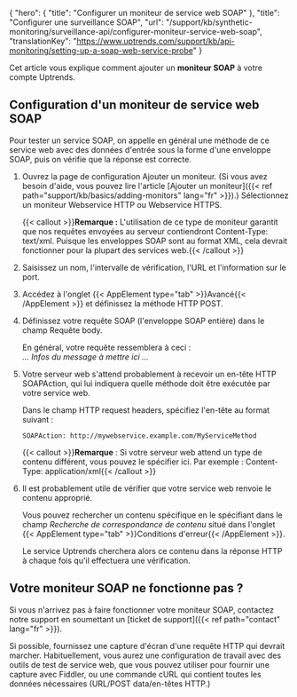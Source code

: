 {
"hero": {
"title": "Configurer un moniteur de service web SOAP"
},
"title": "Configurer une surveillance SOAP",
"url": "/support/kb/synthetic-monitoring/surveillance-api/configurer-moniteur-service-web-soap",
"translationKey": "https://www.uptrends.com/support/kb/api-monitoring/setting-up-a-soap-web-service-probe"
}

Cet article vous explique comment ajouter un **moniteur SOAP** à votre compte Uptrends.

## Configuration d'un moniteur de service web SOAP

Pour tester un service SOAP, on appelle en général une méthode de ce service web avec des données d'entrée sous la forme d'une enveloppe SOAP, puis on vérifie que la réponse est correcte.

1. Ouvrez la page de configuration Ajouter un moniteur. (Si vous avez besoin d'aide, vous pouvez lire l'article [Ajouter un moniteur]({{< ref path="support/kb/basics/adding-monitors" lang="fr" >}}).) Sélectionnez un moniteur Webservice HTTP ou Webservice HTTPS.

   {{< callout >}}**Remarque :** L'utilisation de ce type de moniteur garantit que nos requêtes envoyées au serveur contiendront Content-Type: text/xml. Puisque les enveloppes SOAP sont au format XML, cela devrait fonctionner pour la plupart des services web.{{< /callout >}}
2. Saisissez un nom, l'intervalle de vérification, l'URL et l'information sur le port.
3. Accédez à l'onglet {{< AppElement type="tab" >}}Avancé{{< /AppElement >}} et définissez la méthode HTTP POST.
4. Définissez votre requête SOAP (l'enveloppe SOAP entière) dans le champ Requête body.

   En général, votre requête ressemblera à ceci :  
   *... Infos du message à mettre ici ...*
5. Votre serveur web s'attend probablement à recevoir un en-tête HTTP SOAPAction, qui lui indiquera quelle méthode doit être exécutée par votre service web.

   Dans le champ HTTP request headers, spécifiez l'en-tête au format suivant :

   `SOAPAction: http://mywebservice.example.com/MyServiceMethod`

   {{< callout >}}**Remarque** : Si votre serveur web attend un type de contenu différent, vous pouvez le spécifier ici. Par exemple : Content-Type: application/xml{{< /callout >}}
6. Il est probablement utile de vérifier que votre service web renvoie le contenu approprié.

   Vous pouvez rechercher un contenu spécifique en le spécifiant dans le champ *Recherche de correspondance de contenu* situé dans l'onglet {{< AppElement type="tab" >}}Conditions d'erreur{{< /AppElement >}}.

   Le service Uptrends cherchera alors ce contenu dans la réponse HTTP à chaque fois qu'il effectuera une vérification.

## Votre moniteur SOAP ne fonctionne pas ?

Si vous n'arrivez pas à faire fonctionner votre moniteur SOAP, contactez notre support en soumettant un [ticket de support]({{< ref path="contact" lang="fr" >}}).

Si possible, fournissez une capture d'écran d'une requête HTTP qui devrait marcher. Habituellement, vous aurez une configuration de travail avec des outils de test de service web, que vous pouvez utiliser pour fournir une capture avec Fiddler, ou une commande cURL qui contient toutes les données nécessaires (URL/POST data/en-têtes HTTP.)
